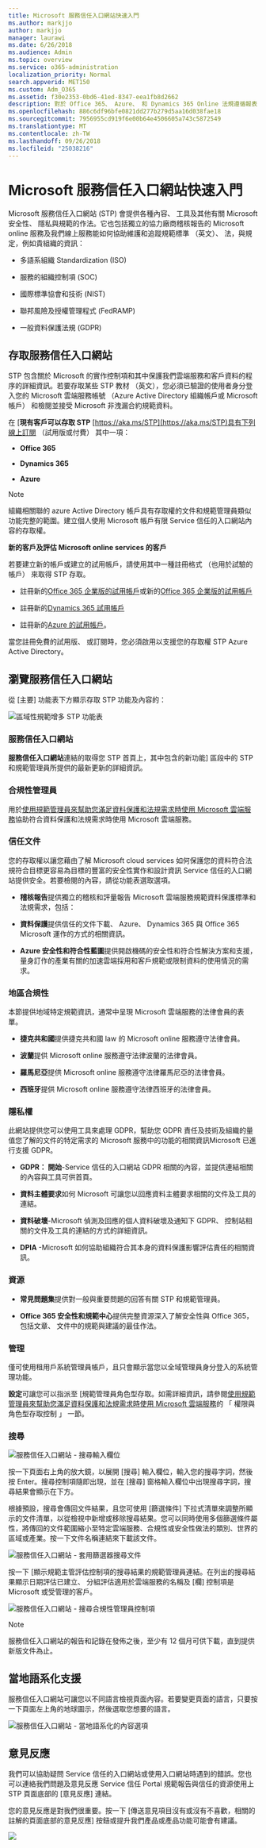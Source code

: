 ```yaml
---
title: Microsoft 服務信任入口網站快速入門
ms.author: markjjo
author: markjjo
manager: laurawi
ms.date: 6/26/2018
ms.audience: Admin
ms.topic: overview
ms.service: o365-administration
localization_priority: Normal
search.appverid: MET150
ms.custom: Adm_O365
ms.assetid: f30e2353-0bd6-41ed-8347-eea1fb8d2662
description: 對於 Office 365、 Azure、 和 Dynamics 365 Online 法規遵循報表，若要查看協力廠商稽核，找出 Microsoft 如何保留的客戶資料安全，以及如何您可以為符合 ISO、 HIPAA、 NIST、 FINRA、 GDPR 及 FedRAMP 時使用這些線上服務。
ms.openlocfilehash: 886c6df96bfe0821dd277b279d5aa16d038fae18
ms.sourcegitcommit: 7956955cd919f6e00b64e4506605a743c5872549
ms.translationtype: MT
ms.contentlocale: zh-TW
ms.lasthandoff: 09/26/2018
ms.locfileid: "25038216"
---
```

# <a name="get-started-with-the-microsoft-service-trust-portal"></a>Microsoft 服務信任入口網站快速入門

Microsoft 服務信任入口網站 (STP) 會提供各種內容、 工具及其他有關 Microsoft 安全性、 隱私與規範的作法。它也包括獨立的協力廠商稽核報告的 Microsoft online 服務及我們線上服務能如何協助維護和追蹤規範標準 （英文）、 法，與規定，例如貴組織的資訊：
  
- 多語系組織 Standardization (ISO)
    
- 服務的組織控制項 (SOC)
    
- 國際標準協會和技術 (NIST)
    
- 聯邦風險及授權管理程式 (FedRAMP)
    
- 一般資料保護法規 (GDPR)
  
## <a name="accessing-the-service-trust-portal"></a>存取服務信任入口網站

STP 包含關於 Microsoft 的實作控制項和其中保護我們雲端服務和客戶資料的程序的詳細資訊。若要存取某些 STP 教材 （英文），您必須已驗證的使用者身分登入您的 Microsoft 雲端服務帳號 （Azure Active Directory 組織帳戶或 Microsoft 帳戶） 和檢閱並接受 Microsoft 非洩漏合約規範資料。
  
 在 [**現有客戶可以存取 STP** [https://aka.ms/STP](https://aka.ms/STP)具有下列線上訂閱 （試用版或付費） 其中一項： 
  
- **Office 365**
    
- **Dynamics 365**
    
- **Azure**
    
> [!NOTE]
> 組織相關聯的 azure Active Directory 帳戶具有存取權的文件和規範管理員類似功能完整的範圍。建立個人使用 Microsoft 帳戶有限 Service 信任的入口網站內容的存取權。 
  
 **新的客戶及評估 Microsoft online services 的客戶**
  
若要建立新的帳戶或建立的試用帳戶，請使用其中一種註冊格式 （也用於試驗的帳戶） 來取得 STP 存取。
  
- 註冊新的[Office 365 企業版的試用帳戶](https://go.microsoft.com/fwlink/p/?LinkID=507653)或新的[Office 365 企業版的試用帳戶](https://go.microsoft.com/fwlink/p/?LinkID=698279)
    
- 註冊新的[Dynamics 365 試用帳戶](https://go.microsoft.com/fwlink/?LinkId=252780)
    
- 註冊新的[Azure 的試用帳戶](https://go.microsoft.com/fwlink/?LinkId=722737)。 
    
當您註冊免費的試用版、 或訂閱時，您必須啟用以支援您的存取權 STP Azure Active Directory。
  
## <a name="navigating-the-service-trust-portal"></a>瀏覽服務信任入口網站

從 [主要] 功能表下方顯示存取 STP 功能及內容的：
  
![區域性規範增多 STP 功能表](media/e949294a-441e-4963-aff4-dbb2de83e45d.png)
  
### <a name="service-trust-portal"></a>服務信任入口網站

**服務信任入口網站**連結的取得您 STP 首頁上，其中包含的新功能] 區段中的 STP 和規範管理員所提供的最新更新的詳細資訊。 
  
### <a name="compliance-manager"></a>合規性管理員

用於[使用規範管理員來幫助您滿足資料保護和法規需求時使用 Microsoft 雲端服務](https://support.office.com/article/429e686f-d8a6-455e-a2b6-3791d763f000)協助符合資料保護和法規需求時使用 Microsoft 雲端服務。 
  
### <a name="trust-documents"></a>信任文件

您的存取權以讓您藉由了解 Microsoft cloud services 如何保護您的資料符合法規符合目標更容易為目標的豐富的安全性實作和設計資訊 Service 信任的入口網站提供安全。若要檢閱的內容，請從功能表選取選項。
  
 - **稽核報告**提供獨立的稽核和評量報告 Microsoft 雲端服務規範資料保護標準和法規需求，包括： 
  
 - **資料保護**提供信任的文件下載、 Azure、 Dynamics 365 與 Office 365 Microsoft 運作的方式的相關資訊。 
  
 - **Azure 安全性和符合性藍圖**提供開啟機碼的安全性和符合性解決方案和支援，量身訂作的產業有關的加速雲端採用和客戶規範或限制資料的使用情況的需求。 
  
### <a name="regional-compliance"></a>地區合規性

本節提供地域特定規範資訊，通常中呈現 Microsoft 雲端服務的法律會員的表單。
  
 - **捷克共和國**提供捷克共和國 law 的 Microsoft online 服務遵守法律會員。 
  
 - **波蘭**提供 Microsoft online 服務遵守法律波蘭的法律會員。 
  
 - **羅馬尼亞**提供 Microsoft online 服務遵守法律羅馬尼亞的法律會員。 
  
 - **西班牙**提供 Microsoft online 服務遵守法律西班牙的法律會員。 
  
### <a name="privacy"></a>隱私權

此網站提供您可以使用工具來處理 GDPR，幫助您 GDPR 責任及技術及組織的量值您了解的文件的特定需求的 Microsoft 服務中的功能的相關資訊Microsoft 已進行支援 GDPR。
  
 - **GDPR： 開始**-Service 信任的入口網站 GDPR 相關的內容，並提供連結相關的內容與工具可供首頁。 
  
 - **資料主體要求**如何 Microsoft 可讓您以回應資料主體要求相關的文件及工具的連結。 
  
 - **資料破壞**-Microsoft 偵測及回應的個人資料破壞及通知下 GDPR、 控制站相關的文件及工具的連結的方式的詳細資訊。 
  
 - **DPIA** -Microsoft 如何協助組織符合其本身的資料保護影響評估責任的相關資訊。 
  
### <a name="resources"></a>資源

 - **常見問題集**提供對一般與重要問題的回答有關 STP 和規範管理員。 
  
 - **Office 365 安全性和規範中心**提供完整資源深入了解安全性與 Office 365，包括文章、 文件中的規範與建議的最佳作法。 
  
### <a name="admin"></a>管理

僅可使用租用戶系統管理員帳戶，且只會顯示當您以全域管理員身分登入的系統管理功能。
  
 **設定**可讓您可以指派至 [規範管理員角色型存取。如需詳細資訊，請參閱[使用規範管理員來幫助您滿足資料保護和法規需求時使用 Microsoft 雲端服務](meet-data-protection-and-regulatory-reqs-using-microsoft-cloud.md#permissions-and-role-based-access-control)的 「 權限與角色型存取控制 」 一節。
  
### <a name="search"></a>搜尋

![服務信任入口網站 - 搜尋輸入欄位](media/7c5cd817-3d62-420b-adb4-76e33fef941f.png)
  
按一下頁面右上角的放大鏡，以展開 [搜尋] 輸入欄位，輸入您的搜尋字詞，然後按 Enter。搜尋控制項隨即出現，並在 [搜尋] 窗格輸入欄位中出現搜尋字詞，搜尋結果會顯示在下方。
  
根據預設，搜尋會傳回文件結果，且您可使用 [篩選條件] 下拉式清單來調整所顯示的文件清單，以從檢視中新增或移除搜尋結果。您可以同時使用多個篩選條件屬性，將傳回的文件範圍縮小至特定雲端服務、合規性或安全性做法的類別、世界的區域或產業。按一下文件名稱連結來下載該文件。
  
![服務信任入口網站 - 套用篩選器搜尋文件](media/86b754e1-c63c-4514-89ac-d014bf334140.png)
  
按一下 [顯示規範主管評估控制項的搜尋結果的規範管理員連結。在列出的搜尋結果顯示日期評估已建立、 分組評估適用於雲端服務的名稱及 [欄] 控制項是 Microsoft 或受管理的客戶。
  
![服務信任入口網站 - 搜尋合規性管理員控制項](media/bafb811a-68ce-40b5-ad16-058498fe5439.png)
  
> [!NOTE]
> 服務信任入口網站的報告和記錄在發佈之後，至少有 12 個月可供下載，直到提供新版文件為止。 
  
## <a name="localization-support"></a>當地語系化支援

服務信任入口網站可讓您以不同語言檢視頁面內容。若要變更頁面的語言，只要按一下頁面左上角的地球圖示，然後選取您想要的語言。 
  
![服務信任入口網站 - 當地語系化的內容選項](media/b50c677e-a886-4267-9eca-915d880ead7a.png)
  
## <a name="feedback"></a>意見反應

我們可以協助疑問 Service 信任的入口網站或使用入口網站時遇到的錯誤。您也可以連絡我們問題及意見反應 Service 信任 Portal 規範報告與信任的資源使用上 STP 頁面底部的 [意見反應] 連結。
  
您的意見反應是對我們很重要。按一下 [傳送意見項目沒有或沒有不喜歡，相關的註解的頁面底部的意見反應] 按鈕或提升我們產品或產品功能可能會有建議。
  
![](media/5a949f4c-cd2d-4258-aa33-394f3f9feb7b.jpg)
